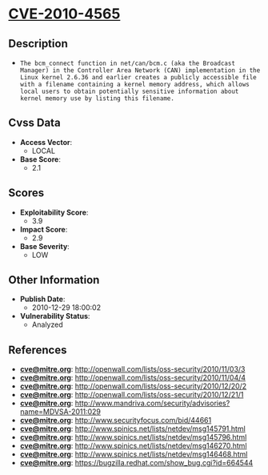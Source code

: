 
# [CVE-2010-4565](http://openwall.com/lists/oss-security/2010/11/03/3)

## Description

- `The bcm_connect function in net/can/bcm.c (aka the Broadcast Manager) in the Controller Area Network (CAN) implementation in the Linux kernel 2.6.36 and earlier creates a publicly accessible file with a filename containing a kernel memory address, which allows local users to obtain potentially sensitive information about kernel memory use by listing this filename.`

## Cvss Data

- **Access Vector**:
  - LOCAL
- **Base Score**:
  - 2.1

## Scores

- **Exploitability Score**:
  - 3.9
- **Impact Score**:
  - 2.9
- **Base Severity**:
  - LOW

## Other Information

- **Publish Date**:
  - 2010-12-29 18:00:02
- **Vulnerability Status**:
  - Analyzed

## References

- **cve@mitre.org**: http://openwall.com/lists/oss-security/2010/11/03/3
- **cve@mitre.org**: http://openwall.com/lists/oss-security/2010/11/04/4
- **cve@mitre.org**: http://openwall.com/lists/oss-security/2010/12/20/2
- **cve@mitre.org**: http://openwall.com/lists/oss-security/2010/12/21/1
- **cve@mitre.org**: http://www.mandriva.com/security/advisories?name=MDVSA-2011:029
- **cve@mitre.org**: http://www.securityfocus.com/bid/44661
- **cve@mitre.org**: http://www.spinics.net/lists/netdev/msg145791.html
- **cve@mitre.org**: http://www.spinics.net/lists/netdev/msg145796.html
- **cve@mitre.org**: http://www.spinics.net/lists/netdev/msg146270.html
- **cve@mitre.org**: http://www.spinics.net/lists/netdev/msg146468.html
- **cve@mitre.org**: https://bugzilla.redhat.com/show_bug.cgi?id=664544
